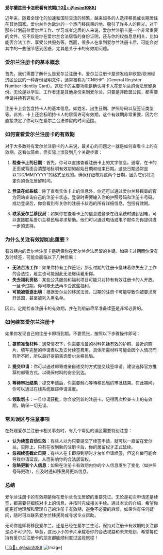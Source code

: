 **爱尔蘭註冊卡怎麽看有效期[[TG💪+ @esim1088](https://t.me/s/esim1088)]**

近年来，随着全球化的加速和国际交流的频繁，越来越多的人选择移民或长期居住在其他国家。爱尔兰作为欧洲的一个热门移民目的地，吸引了许多人的目光。对于那些计划前往爱尔兰工作、学习或者定居的人来说，爱尔兰注册卡是一个非常重要的文件。它不仅是你在爱尔兰合法居留的身份证明，还与你的权益息息相关，比如能否合法工作、享受公共服务等。然而，很多人在拿到爱尔兰注册卡后，可能会对其中的一些细节感到困惑，尤其是关于卡的有效期问题。

### 爱尔兰注册卡的基本概念

首先，我们需要了解什么是爱尔兰注册卡。爱尔兰注册卡是颁发给非欧盟/欧洲经济区公民的一种身份证明文件，通常被称为“GNIB卡”（General Register Number Identity Card）。这张卡的主要功能是确认持卡人在爱尔兰的合法居留身份。无论是以学生、工作者还是其他身份来到爱尔兰，只要是非欧盟公民，都需要申请并持有这张卡。

注册卡上会包含持卡人的基本信息，如姓名、出生日期、护照号码以及签证类型等。此外，卡上还会标明持卡人的居留许可有效期。这个有效期非常重要，因为它直接决定了你可以在爱尔兰合法停留的时间范围。

### 如何查看爱尔兰注册卡的有效期

对于大多数持有爱尔兰注册卡的人来说，最关心的问题之一就是如何查看卡上的有效期。这看似简单，但实际上涉及到几个关键步骤：

1. **检查卡上的日期**：首先，你可以直接查看注册卡上的文字信息。通常，在卡的正面或背面会清楚地标明有效期的起始日期和结束日期。这些日期通常是以“DD/MM/YYYY”的格式呈现的。确保仔细核对这两个日期，因为它们将决定你的合法居留时间。

2. **登录在线系统**：除了查看实体卡上的信息外，你还可以通过爱尔兰移民局的官方网站查询自己的注册卡状态。登录时需要输入你的护照号码和注册卡号码。成功登录后，你会看到有关你的注册卡状态的所有详细信息，包括有效期。

3. **联系爱尔兰移民局**：如果你在查看卡上的信息或登录在线系统时遇到困难，可以直接联系爱尔兰移民局寻求帮助。他们可以通过电话或电子邮件为你提供进一步的支持。

### 为什么关注有效期如此重要？

有效期内的爱尔兰注册卡是确保你在爱尔兰合法居留的关键。如果卡过期而你没有及时续签，可能会面临以下几种后果：

- **无法合法工作**：如果你持有工作签证，那么过期的注册卡意味着你失去了工作的合法性，雇主也可能因此无法继续雇用你。
- **失去福利资格**：某些公共服务和福利项目可能只对持有有效注册卡的人开放。一旦卡过期，你可能无法再享受这些福利。
- **可能被驱逐出境**：根据爱尔兰的移民法律，过期的注册卡可能导致你被要求离开该国，甚至被列入黑名单。

因此，定期检查注册卡的有效期，并在到期前尽早准备续签是非常必要的。

### 如何续签爱尔兰注册卡

如果你发现自己的注册卡即将到期，不要慌张，按照以下步骤操作即可：

1. **提前准备材料**：通常情况下，你需要准备的材料包括有效的护照、最近的照片、填写完整的申请表以及支付续签费用。具体所需材料可能会因个人情况而有所不同，所以最好提前咨询爱尔兰移民局。

2. **提交申请**：你可以通过邮寄或亲自递交的方式提交续签申请。建议选择官方推荐的邮寄方式，以确保材料的安全到达。

3. **等待审批结果**：提交申请后，你需要耐心等待移民局的审批结果。在此期间，你可以通过在线系统跟踪申请进度。

4. **领取新卡**：一旦申请获批，你会收到新的注册卡。记得再次检查卡上的有效期，确保一切无误。

### 常见误区与注意事项

在处理爱尔兰注册卡相关事务时，有几个常见的误区需要特别注意：

- **认为续签自动生效**：有些人以为只要提交了续签申请，就可以一直留在爱尔兰。实际上，只有在收到新的注册卡后，你的居留权才正式延续。
- **忽视续签截止日期**：有些人在卡即将到期时才匆忙申请续签，但这样做可能会导致申请延误，从而影响你的合法居留权。
- **忽略更新个人信息**：如果在注册卡有效期内你的个人信息发生了变化（如护照号码更改），应及时通知移民局更新信息。

### 总结

爱尔兰注册卡的有效期是你在爱尔兰合法居留的重要凭证。无论是初次申请还是续签，都需要仔细核对卡上的信息，并按时完成相关手续。通过本文的介绍，希望你能更好地理解和管理自己的注册卡有效期，避免不必要的麻烦。如果你有任何疑问，随时可以联系爱尔兰移民局或寻求专业帮助。

无论你是即将移民爱尔兰，还是已经在爱尔兰生活，保持对注册卡有效期的关注都是必不可少的。毕竟，这张小小的卡片承载着你的合法权益和未来规划。希望每位持有爱尔兰注册卡的朋友都能顺利度过这段旅程！

[[TG💪+ @esim1088](https://t.me/s/esim1088) ![Image](https://i.postimg.cc/4NQfJmqS/Snipaste-2025-05-13-00-14-12.png)]